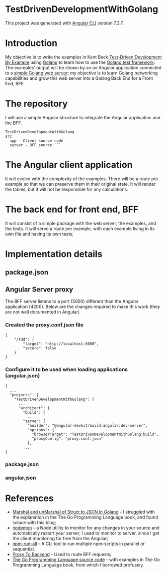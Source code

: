 # TestDrivenDevelopmentWithGolang
This project was generated with [Angular CLI](https://github.com/angular/angular-cli) version 7.3.7.

# Introduction
My objective is to write the examples in Kent Beck [Test-Driven Development By Example](https://www.eecs.yorku.ca/course_archive/2003-04/W/3311/sectionM/case_studies/money/KentBeck_TDD_byexample.pdf) using [Golang](https://golang.org/project/) to learn how to use the [Golang test framework](https://golang.org/pkg/testing/). The examples’ output will be shown by an an Angular application connected to a [simple Golang web server](https://github.com/enricofoltran/simple-go-server); my objective  is to learn Golang networking capabilities and grow this web server into a Golang Back End for a Front End, BFF.

# The repository
I will use a simple Angular structure to integrate the Angular application and the BFF.
````
TestDrivenDevelopmentWithGolang
src
  app - Client source code
  server - BFF source ```
````
# The Angular client application
It will evolve with the complexity of the examples.  There will be a route per example so that we can preserve them in their original state. It will render the tables, but it will not be responsible for any calculations.

# The back end for front end, BFF
It will consist of a simple package with the web server, the examples, and the tests. It will serve a route per example, with each example living in its own file and having its own tests;

# Implementation details
## package.json
## Angular Server proxy
The BFF server listens to a port (5000) different than the Angular application (4200). Below are the changes required to make this work (they are not well documented in Angular)
### Created the proxy.conf.json file
````
{
    "/tdd": {
        "target": "http://localhost:5000",
        "secure": false
    }
}
````
### Configure it to be used when loading applications (angular.json)
````
{
  ...
  "projects": {
    "TestDrivenDevelopmentWithGolang": {
      ...
      "architect": {
        "build": {
          ...
        "serve": {
          "builder": "@angular-devkit/build-angular:dev-server",
          "options": {
            "browserTarget": "TestDrivenDevelopmentWithGolang:build",
            "proxyConfig": "proxy.conf.json"
          },
        ...
}
````

### package.json
### angular.json

# References
- [Marshal and unMarshal of Struct to JSON in Golang](https://www.restapiexample.com/golang-tutorial/marshal-and-unmarshal-of-struct-data-using-golang/) - I struggled with the explanation in the The Go Programming Language book, and found solace with this blog;
- [nodemon](https://nodemon.io/) - a Node utility to monitor for any changes in your source and automatically restart your server; I used to monitor to server, since I get the client monitoring for free from the Angular;  
- [npm-run-all](https://www.npmjs.com/package/npm-run-all) - A CLI tool to run multiple npm-scripts in parallel or sequential.
- [Proxy To Backend](https://github.com/angular/angular-cli/wiki/stories-proxy) - Used to route BFF requests;
- [The Go Programming Language source code](https://github.com/adonovan/gopl.io) - with examples in The Go Programming Language book, from which I borrowed profusely.
